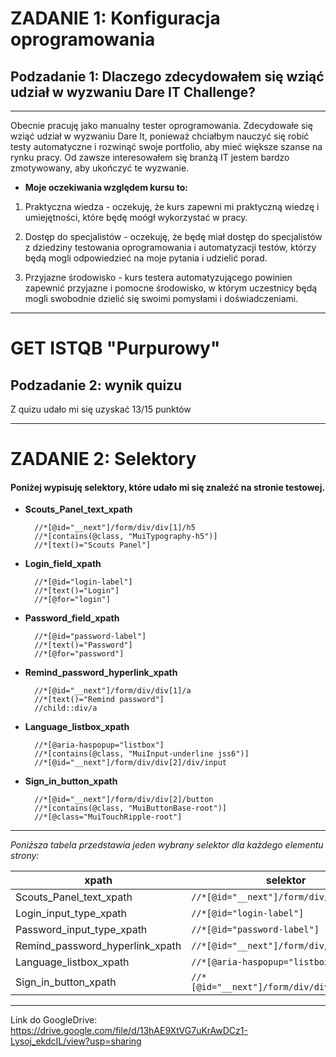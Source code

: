 # ZADANIE 1: Konfiguracja oprogramowania 
## Podzadanie 1: Dlaczego zdecydowałem się wziąć udział w wyzwaniu Dare IT Challenge?
***
Obecnie pracuję jako manualny tester oprogramowania. 
Zdecydowałe się wziąć udział w wyzwaniu Dare It, ponieważ chciałbym nauczyć się robić testy 
automatyczne i rozwinąć swoje portfolio, aby mieć większe szanse na rynku pracy. 
Od zawsze interesowałem się branżą IT jestem bardzo zmotywowany, aby ukończyć te wyzwanie.
* **Moje oczekiwania względem kursu to:** 
1. Praktyczna wiedza - oczekuję, że kurs zapewni mi praktyczną wiedzę i umiejętności, które będę moógł wykorzystać w pracy.

2. Dostęp do specjalistów - oczekuję, że będę miał dostęp do specjalistów z dziedziny testowania oprogramowania i automatyzacji testów, którzy będą mogli odpowiedzieć na moje pytania i udzielić porad.

3. Przyjazne środowisko - kurs testera automatyzującego powinien zapewnić przyjazne i pomocne środowisko, w którym uczestnicy będą mogli swobodnie dzielić się swoimi pomysłami i doświadczeniami.

***
# GET ISTQB "Purpurowy"
## Podzadanie 2: wynik quizu
Z quizu udało mi się uzyskać 13/15 punktów 

***
# ZADANIE 2: Selektory

#### Poniżej wypisuję selektory, które udało mi się znaleźć na stronie testowej. 

* **Scouts_Panel_text_xpath**

        //*[@id="__next"]/form/div/div[1]/h5
        //*[contains(@class, "MuiTypography-h5")]
        //*[text()="Scouts Panel"] 

* **Login_field_xpath**

        //*[@id="login-label"]
        //*[text()="Login"]
        //*[@for="login"] 

* **Password_field_xpath**

        //*[@id="password-label"]
        //*[text()="Password"]
        //*[@for="password"] 

* **Remind_password_hyperlink_xpath**

        //*[@id="__next"]/form/div/div[1]/a
        //*[text()="Remind password"]
        //child::div/a

* **Language_listbox_xpath**

        //*[@aria-haspopup="listbox"] 
        //*[contains(@class, "MuiInput-underline jss6")]
        //*[@id="__next"]/form/div/div[2]/div/input

* **Sign_in_button_xpath**

        //*[@id="__next"]/form/div/div[2]/button
        //*[contains(@class, "MuiButtonBase-root")]
        //*[@class="MuiTouchRipple-root"]
***
*Poniższa tabela przedstawia jeden wybrany selektor dla każdego elementu strony:*

| xpath                           | selektor                                    |
|---------------------------------|---------------------------------------------|
| Scouts_Panel_text_xpath         | `//*[@id="__next"]/form/div/div[1]/h5`      |
| Login_input_type_xpath          | `//*[@id="login-label"]`                    |        
| Password_input_type_xpath       | `//*[@id="password-label"]`                 |
| Remind_password_hyperlink_xpath | `//*[@id="__next"]/form/div/div[1]/a`       |
| Language_listbox_xpath          | `//*[@aria-haspopup="listbox"]`             |
| Sign_in_button_xpath            | `//*[@id="__next"]/form/div/div[2]/button`  |

***

Link do GoogleDrive: https://drive.google.com/file/d/13hAE9XtVG7uKrAwDCz1-Lysoj_ekdcIL/view?usp=sharing